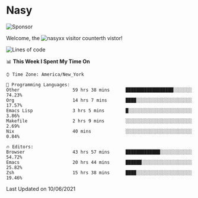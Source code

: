 # Nasy

<!--
<p align="center">
<img height="200" src="https://github-readme-stats.vercel.app/api?username=nasyxx&count_private=true&show_icons=true&theme=dracula&include_all_commits=true"/>
<img height="200" src="https://github-readme-stats.vercel.app/api/top-langs/?username=nasyxx&theme=dracula&hide=html,jupyter+notebook&count_private=true&show_icons=true"/>
</p>

  
----------------
-->

![Sponsor](https://img.shields.io/static/v1.svg?label=Sponsor&message=%E2%9D%A4&logo=GitHub&style=flat&color=pink)
 
Welcome, the ![nasyxx visitor counter](https://count.getloli.com/get/@nasyxx?theme=rule34)th vistor!
 
<!--START_SECTION:waka-->
![Lines of code](https://img.shields.io/badge/From%20Hello%20World%20I%27ve%20Written-5.4%20million%20lines%20of%20code-blue)

📊 **This Week I Spent My Time On** 

```text
⌚︎ Time Zone: America/New_York

💬 Programming Languages: 
Other                    59 hrs 38 mins      ██████████████████░░░░░░░   74.23% 
Org                      14 hrs 7 mins       ████░░░░░░░░░░░░░░░░░░░░░   17.57% 
Emacs Lisp               3 hrs 5 mins        █░░░░░░░░░░░░░░░░░░░░░░░░   3.86% 
Makefile                 2 hrs 9 mins        ░░░░░░░░░░░░░░░░░░░░░░░░░   2.69% 
Nix                      40 mins             ░░░░░░░░░░░░░░░░░░░░░░░░░   0.84%

🔥 Editors: 
Browser                  43 hrs 57 mins      █████████████░░░░░░░░░░░░   54.72% 
Emacs                    20 hrs 44 mins      ██████░░░░░░░░░░░░░░░░░░░   25.82% 
Zsh                      15 hrs 38 mins      ████░░░░░░░░░░░░░░░░░░░░░   19.46%

```


 Last Updated on 10/06/2021
<!--END_SECTION:waka-->

<!-- ![visitors](https://visitor-badge.laobi.icu/badge?page_id=nasyxx.nasyxx) -->
